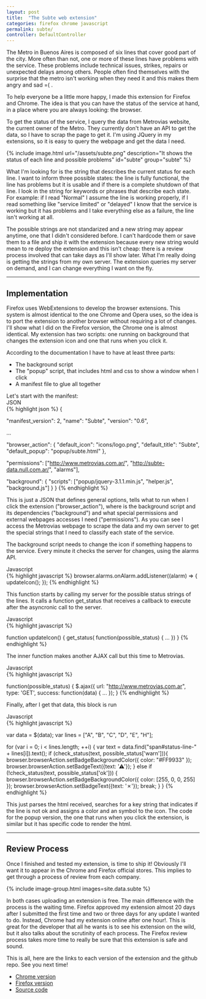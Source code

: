 ```yaml
---
layout: post
title:  "The Subte web extension"
categories: firefox chrome javascript
permalink: subte/
controller: DefaultController
---
```


The Metro in Buenos Aires is composed of six lines that cover good part of the city. More often than not, one or more of these lines have problems with the service. These problems include technical issues, strikes, repairs or unexpected delays among others.
People often find themselves with the surprise that the metro isn't working when they need it and this makes them angry and sad =( .


To help everyone be a little more happy, I made this extension for Firefox and Chrome. The idea is that you can have the status of the service at hand, in a place where you are always looking: the browser.

To get the status of the service, I query the data from Metrovias website, the current owner of the Metro. They currently don't have an API to get the data, so I have to scrap
the page to get it. I'm using JQuery in my extensions, so it is easy to query the webpage and get the data I need.


{% include image.html url="/assets/subte.png" description="It shows the status of each line and possible problems" id="subte" group="subte" %}

What I'm looking for is the string that describes the current status for each line. I want to inform three possible states: the line is fully functional, the line has problems but it is usable and if there is a complete shutdown of that line. I look in the string for keywords or phrases that describe each state. For example: if I read "Normal" I assume the line is working properly, if I read something like "service limited" or "delayed" I know that the service is working but it has problems and I take everything else as a failure, the line isn't working at all.


The possible strings are not standarized and a new string may appear anytime, one that I didn't considered before. I can't hardcode them or save them to a file and ship it with the extension because every new string would mean to re deploy the extension and this isn't cheap: there is a review process involved that can take days as I'll show later.
What I'm really doing is getting the strings from my own server. The extension queries my server on demand, and I can change everything I want on the fly.

<hr>

## Implementation

Firefox uses WebExtensions to develop the browser extensions. This system is almost identical to the one Chrome and Opera uses, so the idea is to port the extension to another browser without requiring a lot of changes. I'll show what I did on the Firefox version, the Chrome one is almost identical. My extension has two scripts: one running on background that changes the extension icon and one that runs when you click it.


According to the documentation I have to have at least three parts:
<ul>
            <li> The background script</li>
            <li> The "popup" script, that includes html and css to show a window when I click</li>
            <li> A manifest file to glue all together</li>
</ul>
Let's start with the manifest:

<div class="lang-name">JSON</div>
{% highlight json %}
{

  "manifest_version": 2,
  "name": "Subte",
  "version": "0.6",

  ...

  "browser_action": {
    "default_icon": "icons/logo.png",
    "default_title": "Subte",
    "default_popup": "popup/subte.html"
  },

  "permissions": ["http://www.metrovias.com.ar/",
                  "http://subte-data.null.com.ar/", "alarms"],

  "background": {
    "scripts": ["popup/jquery-3.1.1.min.js", "helper.js", "background.js"]
  }
}
{% endhighlight %}


This is just a JSON that defines general options, tells what to run when I click the extension ("browser_action"), where is the background script and its dependencies ("background") and what special permissions and external webpages accesses I need ("permissions"). As you can see I access the Metrovias webpage to scrape the data and my own server to get the special strings that I need to classify each state of the service.

The background script needs to change the icon if something happens to the service. Every minute it checks the server for changes, using the alarms API.

<div class="lang-name">Javascript</div>
{% highlight javascript %}
browser.alarms.onAlarm.addListener((alarm) => {
  updateIcon();
});
{% endhighlight %}


This function starts by calling my server for the possible status strings of the lines. It calls a function get_status that receives a callback to execute after the asyncronic call to the server.

<div class="lang-name">Javascript</div>
{% highlight javascript %}

function updateIcon() {
    get_status(
        function(possible_status) {
            ...
        })
}
{% endhighlight %}


The inner function makes another AJAX call but this time to Metrovias.

<div class="lang-name">Javascript</div>
{% highlight javascript %}

function(possible_status) {
    $.ajax({
        url: "http://www.metrovias.com.ar",
        type: 'GET',
        success: function(data) {
            ...
    });
}
{% endhighlight %}


Finally, after I get that data, this block is run

<div class="lang-name">Javascript</div>
{% highlight javascript %}

var data = $(data);
var lines = ["A", "B", "C", "D", "E", "H"];

for (var i = 0; i < lines.length; ++i) {
    var text = data.find("span#status-line-" + lines[i]).text();
    if (check_status(text, possible_status['warn'])){
        browser.browserAction.setBadgeBackgroundColor({ color: "#FF9933" });
        browser.browserAction.setBadgeText({text: '⚠'});
    } else if (!check_status(text, possible_status['ok'])) {
        browser.browserAction.setBadgeBackgroundColor({ color: [255, 0, 0, 255] });
        browser.browserAction.setBadgeText({text: '✗'});
        break;
    }
}
{% endhighlight %}



This just parses the html received, searches for a key string that indicates if the line is not ok and assigns a color and an symbol to the icon.
The code for the popup version, the one that runs when you click the extension, is similar but it has specific code to render the html.

<hr>

## Review Process

Once I finished and tested my extension, is time to ship it! Obviously I'll want it to appear in the Chrome and Firefox official stores. This implies to get through a process of review from each company.


{% include image-group.html images=site.data.subte %}



In both cases uploading an extension is free. The main difference with the process is the waiting time. Firefox approved my extension almost 20 days after I submitted the first time and two or three days for any update I wanted to do. Instead, Chrome had my extension online after one hour!. This is great for the developer that all he wants is to see his extension on the wild, but it also talks about the scrutinity of each process. The Firefox review process takes more time to really be sure that this extension is safe and sound.

This is all, here are the links to each version of the extension and the github repo. See you next time!

* [Chrome version][chrome]
* [Firefox version][firefox]
* [Source code][github]

[chrome]: https://chrome.google.com/webstore/detail/subte/onobkjhgkjlgdpncdlnjkgecfjkkhoen?hl=es-419
[firefox]: https://addons.mozilla.org/en-US/firefox/addon/subte/
[github]: https://github.com/nicovaras/subte




